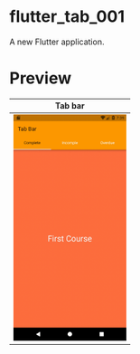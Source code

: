 # flutter_tab_001

A new Flutter application.

# Preview
| Tab bar | 
| ------------------ |
| <img src="./preview/tab_bar.gif" height="400" alt="Screenshot"/>  | 

